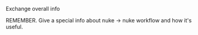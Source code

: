 Exchange overall info



REMEMBER. Give a special info about nuke -> nuke workflow and how it's useful.
